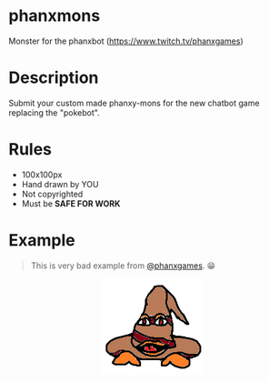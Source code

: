 # phanxmons
Monster for the phanxbot (https://www.twitch.tv/phanxgames)

# Description
Submit your custom made phanxy-mons for the new chatbot game replacing the "pokebot".

# Rules
* 100x100px
* Hand drawn by YOU
* Not copyrighted
* Must be **SAFE FOR WORK**

# Example 
> This is very bad example from [@phanxgames](https://github.com/phanxgames). :grin:

<p align="center">
  <img src="https://github.com/ridaamirini/phanxmons/blob/master/draft.png">
</p>
